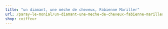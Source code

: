 ```yaml
---
title: "un diamant, une mèche de cheveux, Fabienne Mariller"
url: /paray-le-monial/un-diamant-une-meche-de-cheveux-fabienne-mariller/
shop: coiffeur
---
```

